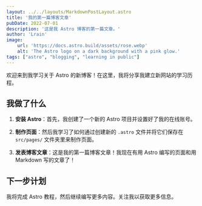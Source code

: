 ```yaml
---
layout: ../../layouts/MarkdownPostLayout.astro
title: '我的第一篇博客文章'
pubDate: 2022-07-01
description: '这是我 Astro 博客的第一篇文章。'
author: 'Lrain'
image:
    url: 'https://docs.astro.build/assets/rose.webp'
    alt: 'The Astro logo on a dark background with a pink glow.'
tags: ["astro", "blogging", "learning in public"]
---
```


 欢迎来到我学习关于 Astro 的新博客！在这里，我将分享我建立新网站的学习历程。

 ## 我做了什么

 1. **安装 Astro**：首先，我创建了一个新的 Astro 项目并设置好了我的在线账号。

 2. **制作页面**：然后我学习了如何通过创建新的 `.astro` 文件并将它们保存在 `src/pages/` 文件夹里来制作页面。

 3. **发表博客文章**：这是我的第一篇博客文章！我现在有用 Astro 编写的页面和用 Markdown 写的文章了！

 ## 下一步计划

 我将完成 Astro 教程，然后继续编写更多内容。关注我以获取更多信息。